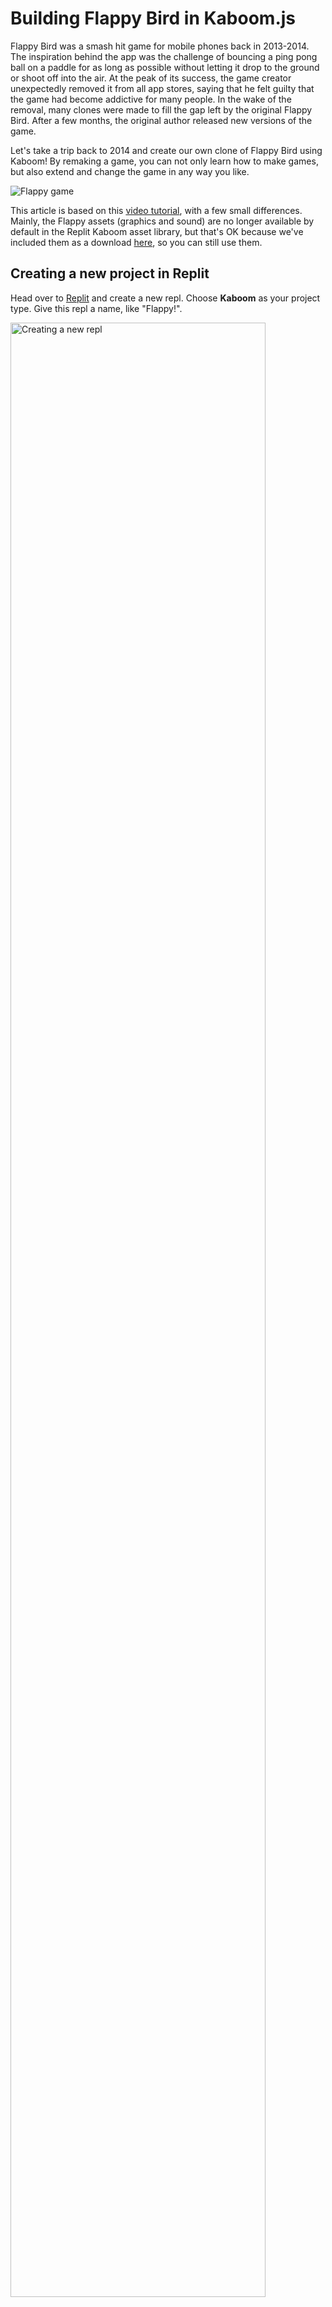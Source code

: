 # Building Flappy Bird in Kaboom.js

Flappy Bird was a smash hit game for mobile phones back in 2013-2014. The inspiration behind the app was the challenge of bouncing a ping pong ball on a paddle for as long as possible without letting it drop to the ground or shoot off into the air. At the peak of its success, the game creator unexpectedly removed it from all app stores, saying that he felt guilty that the game had become addictive for many people. In the wake of the removal, many clones were made to fill the gap left by the original Flappy Bird. After a few months, the original author released new versions of the game. 

Let's take a trip back to 2014 and create our own clone of Flappy Bird using Kaboom! By remaking a game, you can not only learn how to make games, but also extend and change the game in any way you like. 

![Flappy game](/images/tutorials/35-flappy-bird/game-play.gif)

This article is based on this [video tutorial](https://www.youtube.com/watch?v=hgReGsh5xVU), with a few small differences. Mainly, the Flappy assets (graphics and sound) are no longer available by default in the Replit Kaboom asset library, but that's OK because we've included them as a download [here](/tutorial-files/flappy-bird-kaboom/flappy-assets.zip), so you can still use them.


## Creating a new project in Replit

Head over to [Replit](https://replit.com) and create a new repl. Choose **Kaboom** as your project type. Give this repl a name, like "Flappy!".

<img src="/images/tutorials/35-flappy-bird/new-repl.png"
    alt="Creating a new repl"
    style="width: 90% !important;"/>

After the repl has booted up, you should see a `main.js` file under the "Code" section. This is where we'll start coding. There is already some code in this file, but we'll replace that. 

Download the [sprites and asset files](/tutorial-files/flappy-bird-kaboom/flappy-assets.zip) we need for the game, and unzip them on your computer. In the Kaboom editor, click the "Files" icon in the sidebar. Now drag and drop all the sprites (image files) into the "sprites" folder, and all the sounds (MP3 files) into the "sounds" folder. Once they have uploaded, you can click on the "Kaboom" icon in the sidebar, and return to the "main" code file.

<img src="/images/tutorials/35-flappy-bird/upload-sprites.gif"
    alt="Uploading sprites"
    style="width: 80% !important;"/>

## Initializing Kaboom

In the "main" code file, delete all the example code. Now we can add reference to Kaboom, and initialize it:

```js
import kaboom from "kaboom";

kaboom();

```

Let's import the game assets (graphics and sound). We can use Kaboom's [`loadSprite`](https://kaboomjs.com/#loadSprite) and [`loadSound`](https://kaboomjs.com/#loadSound) functions:

```js
loadSprite("birdy", "sprites/birdy.png");
loadSprite("bg", "sprites/bg.png");
loadSprite("pipe", "sprites/pipe.png");
loadSound("wooosh", "sounds/wooosh.mp3");
```

The first argument in each `load` function is the name we want to use to refer to the asset later on in our code. The second parameter is the location of the asset to load. 

## Adding scenes

[Scenes](https://kaboomjs.com/#scene) are like different stages in a Kaboom game. There are generally three scenes in games:

- The intro scene, which gives some info and instructions, and waits for the player to press "start".
- The main game, where we play.
- An endgame, or game over scene, which gives the player their score or overall result, and allows them to start again. 

<img src="/images/tutorials/35-flappy-bird/game-scenes.png"
    alt="game scenes"
    style="width: 350px !important; height: 40% !important;"/>

For this tutorial, we'll omit the intro scene, since we already know what Flappy bird is and how to play it, but you can add your own intro scene later!

Let's add the code for defining each scene: 

```js
scene("game", () => {

	// todo.. add scene code here
});


scene("gameover", (score) => {

	// todo.. add scene code here	
});


go("game")
```

Notice in the `gameover` scene definition, we add a custom parameter, `score`. This is so that we can pass the player's final score to the end game scene to display it. 

To start the whole game off, we use the [`go`](https://kaboomjs.com/#go) function, which switches between scenes. 

## Building the game world

Now that we have the main structure and overhead functions out of the way, let's start adding in the characters that make up the Flappy world. In Kaboom, characters are anything that makes up the game world, including floor, platforms, etc., and not only the players and bots. They are also known as "game objects". 

We'll start with the background, using the `bg.png` image we added earlier. Add this code to the `game` scene section: 

```js
add([
	sprite("bg", {width: width(), height: height()})
]);
```

Here we use the [`add`](https://kaboomjs.com/#add) function to add a new character to the scene. The `add` function takes an array of components that we can use to give each game character special properties.  In Kaboom, every character is made up of one or more components. There are built-in components for many properties, like [`sprite`](https://kaboomjs.com/#sprite), which gives the character an avatar; [`body`](https://kaboomjs.com/#body), which makes the character respond to gravity; and [`solid`](https://kaboomjs.com/#solid), which makes the character solid, so other characters can't move through it.

Since the background doesn't need to do much, just stay in the back and look pretty, we only use the [`sprite`](https://kaboomjs.com/#sprite) component, which displays an image. The `sprite` component takes the name of the sprite, which we set when we loaded the sprite earlier, and optionally, the width and height that it should be displayed at on the screen. Since we want the background to cover the whole screen, we need to set the `width` and `height` of the sprite to the width and height of the window our game is running in. Kaboom provides the [`width()`](https://kaboomjs.com/#width) and [`height()`](https://kaboomjs.com/#height) functions to get the window dimensions. 

If you press the "Run" button at the top of your repl now, you should see the background of the Flappy world come up in the output section of the repl: 

![Flappy background with buildings, trees and building sky line](/images/tutorials/35-flappy-bird/flappy-background.png)


Great! Now let's add in the Flappy Bird. Add this code to the `game` scene:

```js
const player = add([
	// list of components
	sprite("birdy"),
	scale(2),
	pos(80, 40),
	area(),
	body(),
]);
```

We use the same [`add`](https://kaboomjs.com/#add) function we used for adding the background. This time, we grab a reference, `const player`, to the returned game object. This is so we can use this reference later when checking for collisions, or flapping up when the player taps the space bar. 

You'll also notice that the character we are adding here has many more components than just the [`sprite`](https://kaboomjs.com/#sprite) component we used for the background. We already know what the `sprite` component does, here is what the rest are for:

- The [`scale`](https://kaboomjs.com/#scale) component makes the sprite larger on screen by drawing it at `2` times the sprite's normal image size. This gives a nice pixelated look, while also making it easier to spot the bird. 
- The [`pos`](https://kaboomjs.com/#pos) component sets the position on the screen that the character should initially be at. It takes X and Y coordinates to specify a position. 
- The [`area`](https://kaboomjs.com/#area) component gives the sprite an invisible bounding box around it, which is used when calculating and detecting collisions between characters. We'll need this so that we can detect if Flappy flies into the pipes. 
- The [`body`](https://kaboomjs.com/#body) component makes the character subject to gravity. This means Flappy will fall out of the sky if the player doesn't do anything.

Press `command + s` (Mac) or `control + s` (Windows/Linux) to update the game output window. You should see Flappy added and fall out of the sky very quickly:

![flappy falling out of the sky](/images/tutorials/35-flappy-bird/flappy-falls.gif)

## Making Flappy fly

Our next task is to save Flappy from plummeting to their death by giving control to the player to flap Flappy's wings. We'll use the spacebar for this. Kaboom has an [`onKeyPress`](https://kaboomjs.com/#onKeyPress) function, which fires a callback with custom code when the specified key is pressed. Add this code to the `game` scene to make Flappy fly when the `space` key is pressed: 


```js
onKeyPress("space", () => {
	play("wooosh");
	player.jump(400);
});
```
In the callback handler, we first [`play`](https://kaboomjs.com/#play) a sound of flapping wings to give the player feedback and add some interest to the game. Then we use the [`jump`](https://kaboomjs.com/#body) method, which is added to our player character through the [`body`](https://kaboomjs.com/#body) component we added earlier. The `jump` function makes a character accelerate up sharply. We can adjust just how sharp and high the jump should be through the number we pass as an argument to the jump method – the larger the number, the higher the jump. Although Flappy is technically not jumping (you normally need to be on a solid surface to jump), it still has the effect we need. 

Update the game output window, and if you press the spacebar now, you'll be able to keep Flappy in the air! Remember to quickly click in the output window as the game starts, so that it gains focus and can detect player input such as pressing the `space` key.

![flying-flappy](/images/tutorials/35-flappy-bird/flappy-fly.gif)


## Adding in the pipes

Now we can get to the main part of the game – adding in the moving pipes that Flappy needs to fly through. 

Here is a diagram of the layout of the pipes in the game.  


<img src="/images/tutorials/35-flappy-bird/pipe-gap.png"
    alt="pipe layout and gap"
    style="width: 75% !important;"/>


We want to move the pipe gap, and therefore the pipes, up and down for each new pipe pair that is created. This is so we don't have the gap at the center point of the screen constantly – we want it to be slightly different for each pipe pair that comes along. We do want to keep the gap size consistent though.

Let's start by having the pipe gap in the center of the screen. We'll give the pipe gap a size `PIPE_GAP`. Then to place the pipes, the bottom of the upper pipe should be `PIPE_GAP/2` pixels above the center point of the window, which is `height()/2`. Likewise, the top of the lower pipe should be `PIPE_GAP/2` pixels below the center point of the window, again which is `height()/2`. 

This way, we place the pipe so that the pipe gap is in the center of the window. Now we want to randomly move this up or down for each new pair of pipes that comes along. One way to do this is to create a random offset, which we can add to the midpoint to effectively move the midpoint of the window up or down. We can use the Kaboom [`rand`](https://kaboomjs.com/#rand) function to do this. The [`rand`](https://kaboomjs.com/#rand) function has two parameters to specify the range in which the random number should be. 

Let's put that all together. The Y-position of the lower pipe can be calculated as:

`height()/2 + offset + PIPE_GAP/2 `

Remember, the top of the window is `y=0`, and the bottom is `y=height()`. In other words, the lower down on the screen a position is, the higher its `y` coordinate will be.

For the upper pipe, we can calculate the point where the bottom of the pipe should be like this:

`height()/2 + offset - PIPE_GAP/2`


Kaboom has an [`origin`](https://kaboomjs.com/#origin) component that sets the point a character uses as its origin. This is `topleft` by default, which works well for our lower pipe, as our calculations above are calculating for that point. However, for the upper pipe, our calculations are for the _bottom_ of the pipe. Therefore, we can use the [`origin`](https://kaboomjs.com/#origin) component to specify that. 

Since we want the pipes to come from the right of the screen toward the left, where Flappy is, we'll set their X-position to be the [`width()`](https://kaboomjs.com/#width) of the screen. 

To identify and query the pipes later, we add the text tag `"pipe"` to them. 

Finally, since we need to create many pipes during the game, let's wrap all the pipe code in a function that we will be able to call at regular intervals to make the pipes. 

Here is the code from all those considerations and calculations. Insert this code to the `game` scene:

```js

const PIPE_GAP = 120;

function producePipes(){
	const offset = rand(-50, 50);

	add([
	  sprite("pipe"),
	  pos(width(), height()/2 + offset + PIPE_GAP/2),
	  "pipe",
	  area(),
	]);

	add([
	  sprite("pipe", {flipY: true}),
	  pos(width(), height()/2 + offset - PIPE_GAP/2),
	  origin("botleft"),
	  "pipe",
	  area()
	]);
}
```

Now we need to do a few more things to make the pipes appear and move. 

To move the pipes across the screen, we can use the [`onUpdate`](https://kaboomjs.com/#onUpdate) function to update all pipes' positions with each frame. Note that we only need to adjust the `x` position of the pipe. Add this code to the `game` scene part of your code: 

```js
onUpdate("pipe", (pipe) => {
	pipe.move(-160, 0);
});
```

Next we'll generate pipes at a steady rate. We can use the [`loop`](https://kaboomjs.com/#loop) function for this. Add the following to the `game` scene part of the code: 

```js
loop(1.5, () => {
	producePipes();
});
```
This calls our `producePipes()` function every `1.5` seconds. You can adjust this rate, or make it variable to increase the rate as the game progresses. 

Update the game output window now and you should see the pipes being generated and moving across the screen. You can also fly Flappy, although crashing into the pipes does nothing for now.

![moving pipes](/images/tutorials/35-flappy-bird/moving-pipes.gif)

Flappy is flapping and the pipes are piling on. The next task is to detect when Flappy flies past a pipe, increasing the player's score.

## Adding in scoring 

When Flappy flies past a pipe, the player's score is incremented. To do this, we'll need to keep track of which pipes have gone past Flappy. Let's modify the pipe-generating function `producePipes` to add a custom property called `passed` to the pipes. It should look like this now:

```js
function producePipes() {
	const offset = rand(-50, 50);

	add([
	  sprite("pipe"),
	  pos(width(), height() / 2 + offset + PIPE_GAP / 2),
	  "pipe",
	  area(),
	  {passed: false}
	]);

	add([
	  sprite("pipe", { flipY: true }),
	  pos(width(), height() / 2 + offset - PIPE_GAP / 2),
	  origin("botleft"),
	  "pipe",
	  area(),
	]);
}
```


Next, we'll add in a variable to track the `score`, and a text element to display it on screen. Add this code to the `game` scene:

```js
let score = 0;
const scoreText = add([
	text(score, {size: 50})
]);
```

Now we can modify the `onUpdate()` event handler we created earlier for moving the pipes. We'll check if any pipes have moved past Flappy, and update their `passed` flag, so we don't count them more than once. We'll only add the `passed` flag to one of the pipes, and detect it, so as not to add a point for both the upper and lower pipe. Update the `onUpdate` handler as follows:  


```js
onUpdate("pipe", (pipe) => {
	pipe.move(-160, 0);

	if (pipe.passed === false && pipe.pos.x < player.pos.x) {
	  pipe.passed = true;
	  score += 1;
	  scoreText.text = score;
	}
});
```

This checks any pipe that we haven't marked as `passed` (`passed === false`) to see if it has passed Flappy (`pipe.pos.x < player.pos.x`). If the pipe has gone past, we add `1` to the score and update the score text onscreen. 

If you update the game output window now, you should see the score increase as you fly past each pipe.

![Score increasing](/images/tutorials/35-flappy-bird/score-increase.gif)

## Collision detection

Now that we have scoring, the last thing to do is collision detection – that is, checking if Flappy has splatted into a pipe. Kaboom has a [`collides`](https://kaboomjs.com/#onCollide) method that is added with the [`area`](https://kaboomjs.com/#area) collider component. We can use that to call a function when the player collides with any character with the `"pipe"` tag. Add this code to the `game` scene:


```js
player.collides("pipe", () => {
	go("gameover", score);
});
```

In the collision handler, we use the [`go`](https://kaboomjs.com/#go) function to switch to the `gameover` scene. We don't have anything in that scene yet, so let's update that to show a game over message and the score. We can also keep track of the high score to compare the player's latest score to. Update the `gameover` scene as follows:


```js
let highScore = 0; 
scene("gameover", (score) => {
  if (score > highScore) {
    highScore = score;
  }

  add([
    text(
      "gameover!\n"
      + "score: " + score
      + "\nhigh score: " + highScore,
      {size: 45}
    )
  ]);

  onKeyPress("space", () => {
    go("game");
  });
});

```

First, we create a `highScore` variable where we can track the top score across multiple game plays. Then, in our `gameover` scene, we check if the latest score passed in is bigger than the `highScore` we have recorded. If it is, the `highScore` is updated to the latest score. 

To show a "game over" message, and the player's score along with the high score, we use the [`add`](https://kaboomjs.com/#add) function to add a [`text`](https://kaboomjs.com/#text) component to a new game object or character. We also make the font `size` large-ish for this message. 

Let's include a quick way for the player to play again and try to beat their score. We use the [`onKeyPress`](https://kaboomjs.com/#onKeyPress) to listen for the player pressing the `space` bar. In our key-press handler, we [`go`](https://kaboomjs.com/#go) back to the main `game` scene, to start the game all over again. 

We also need to end the game if Flappy flies too high out of the screen, or plummets down off the screen. We can do this by adding a handler for the player's [`onUpdate`](https://kaboomjs.com/#add) event, which is called each frame. Here we can check if Flappy's position is beyond the bounds of the game window. Add this code to the `game` scene: 

```js
player.onUpdate(() => {
	if (player.pos.y > height() + 30 || player.pos.y < -30) {
	  go("gameover", score);
	}
});
```

This gives a margin of 30 pixels above or below the window, to take account of Flappy's size. If Flappy is out of these bounds, we [`go`](https://kaboomjs.com/#go) to the `gameover` scene to end the game. 

Update the game output window again and test it out. If you fly into a pipe now, or flap too high, or fall out of the sky, you should be taken to the game over screen: 

![game over screen](/images/tutorials/35-flappy-bird/game-over.gif)


## Next steps

Here are some ideas you can try to improve your clone of the Flappy Bird game:

- Make the game play faster as the player gets a higher score. You can do this by updating the speed that the pipes move by making the speed parameter passed to the `pipe.move` method a variable, which increases as the player score increases.
- Add some different types of obstacles, other than the pipes, for Flappy to try to avoid. 
- Use the [Kaboom sprite editor](/tutorials/kaboom-editor) to create your own graphics for your Flappy world!
- Add in some more sound effects and play some game music using the [`play`](https://kaboomjs.com/#play) function.

You can find the code for this tutorial here:

<iframe height="400px" width="100%" src="https://replit.com/@ritza/Flappy-Bird?embed=true" scrolling="no" frameborder="no" allowtransparency="true" allowfullscreen="true" sandbox="allow-forms allow-pointer-lock allow-popups allow-same-origin allow-scripts allow-modals"></iframe>




